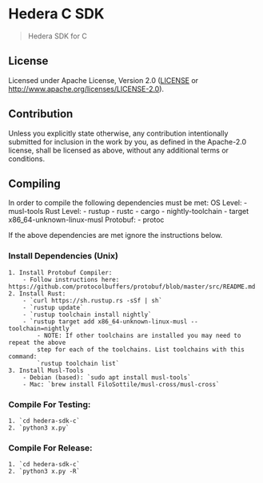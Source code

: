 # Hedera C SDK
> Hedera SDK for C

## License

Licensed under Apache License, 
Version 2.0 ([LICENSE](LICENSE) or http://www.apache.org/licenses/LICENSE-2.0).

## Contribution

Unless you explicitly state otherwise, any contribution intentionally submitted
for inclusion in the work by you, as defined in the Apache-2.0 license, shall be
licensed as above, without any additional terms or conditions.


## Compiling
In order to compile the following dependencies must be met:
    OS Level:
        - musl-tools
    Rust Level:
        - rustup
        - rustc
        - cargo
        - nightly-toolchain
        - target x86_64-unknown-linux-musl
    Protobuf:
        - protoc

If the above dependencies are met ignore the instructions below.

### Install Dependencies (Unix)
    1. Install Protobuf Compiler:
        - Follow instructions here: https://github.com/protocolbuffers/protobuf/blob/master/src/README.md
    2. Install Rust:
        - `curl https://sh.rustup.rs -sSf | sh`
        - `rustup update`
        - `rustup toolchain install nightly`
        - `rustup target add x86_64-unknown-linux-musl --toolchain=nightly`
            - NOTE: If other toolchains are installed you may need to repeat the above
            step for each of the toolchains. List toolchains with this command:
            `rustup toolchain list`
    3. Install Musl-Tools
        - Debian (based): `sudo apt install musl-tools`
        - Mac: `brew install FiloSottile/musl-cross/musl-cross`

### Compile For Testing:
    1. `cd hedera-sdk-c`
    2. `python3 x.py`

### Compile For Release:
    1. `cd hedera-sdk-c`
    2. `python3 x.py -R`
